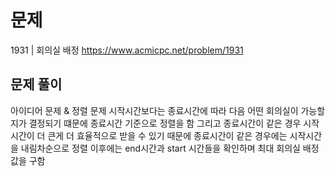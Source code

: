 # 문제

1931 | 회의실 배정
https://www.acmicpc.net/problem/1931

## 문제 풀이

아이디어 문제 & 정렬 문제
시작시간보다는 종료시간에 따라 다음 어떤 회의실이 가능할지가 결정되기 떄문에 종료시간 기준으로 정렬을 함
그리고 종료시간이 같은 경우 시작시간이 더 큰게 더 효율적으로 받을 수 있기 때문에 종료시간이 같은 경우에는 시작시간을 내림차순으로 정렬
이후에는 end시간과 start 시간들을 확인하며 최대 회의실 배정값을 구함
